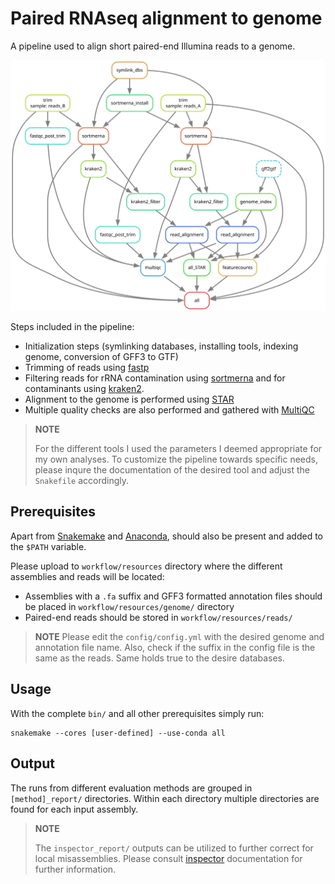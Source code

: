 # Paired RNAseq alignment to genome

A pipeline used to align short paired-end Illumina reads to a genome.

![](https://github.com/fka21/genome_assembly_smk_pipelines/blob/main/rnaseq_read_alignment/dag.svg)

Steps included in the pipeline:
* Initialization steps (symlinking databases, installing tools, indexing genome, conversion of GFF3 to GTF)
* Trimming of reads using [fastp]()
* Filtering reads for rRNA contamination using [sortmerna]() and for contaminants using [kraken2]().
* Alignment to the genome is performed using [STAR]()
* Multiple quality checks are also performed and gathered with [MultiQC]()
  

> **NOTE**  
> 
> For the different tools I used the parameters I deemed appropriate for my own analyses. To customize the pipeline towards specific needs, please inqure the documentation of the desired tool and adjust the `Snakefile` accordingly.
## Prerequisites

Apart from [Snakemake](https://snakemake.readthedocs.io/en/stable/) and [Anaconda](https://docs.anaconda.com/miniconda/), should also be present and added to the `$PATH` variable.

Please upload to `workflow/resources` directory where the different assemblies and reads will be located:
* Assemblies with a `.fa` suffix and GFF3 formatted annotation files should be placed in `workflow/resources/genome/` directory
* Paired-end reads should be stored in `workflow/resources/reads/`

> **NOTE**
> Please edit the `config/config.yml` with the desired genome and annotation file name. Also, check if the suffix in the config file is the same as the reads. Same holds true to the desire databases.

## Usage

With the complete `bin/` and all other prerequisites simply run:

```
snakemake --cores [user-defined] --use-conda all
```

## Output

The runs from different evaluation methods are grouped in `[method]_report/` directories. Within each directory multiple directories are found for each input assembly.

> **NOTE**
> 
> The `inspector_report/` outputs can be utilized to further correct  for local misassemblies. Please consult [inspector](https://github.com/Maggi-Chen/Inspector) documentation for further information.




